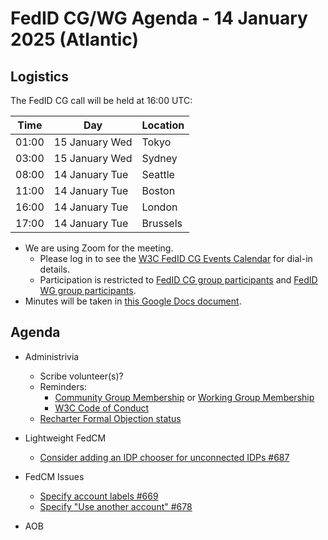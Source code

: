 # FedID CG/WG Agenda - 14 January 2025 (Atlantic)

## Logistics

The FedID CG call will be held at 16:00 UTC:

| Time         | Day    | Location      |
| ------------ | ------ | ------------- |
| 01:00 | 15 January Wed | Tokyo         |
| 03:00 | 15 January Wed | Sydney        |
| 08:00 | 14 January Tue | Seattle       |
| 11:00 | 14 January Tue | Boston        |
| 16:00 | 14 January Tue | London        |
| 17:00 | 14 January Tue | Brussels      |


* We are using Zoom for the meeting.
    * Please log in to see the [W3C FedID CG Events Calendar](https://www.w3.org/groups/cg/fed-id/calendar/) for dial-in details. 
    * Participation is restricted to [FedID CG group participants](https://www.w3.org/community/fed-id/participants) and [FedID WG group participants](https://www.w3.org/groups/wg/fedid/participants/).
* Minutes will be taken in [this Google Docs document](https://docs.google.com/document/d/1O7Rn8Aj4rsYWohdEP61lnGdgkai0xTZFQgm7XEA0RBM/edit).


## Agenda

* Administrivia
  * Scribe volunteer(s)?
  * Reminders: 
     * [Community Group Membership](https://www.w3.org/community/fed-id/) or [Working Group Membership](https://www.w3.org/groups/wg/fedid/)
     * [W3C Code of Conduct](https://www.w3.org/policies/code-of-conduct/)
  * [Recharter Formal Objection status](https://www.w3.org/2024/10/team-report-fedid-wg-fo.html) 

* Lightweight FedCM
   * [ Consider adding an IDP chooser for unconnected IDPs #687](https://github.com/w3c-fedid/FedCM/issues/687)

* FedCM Issues
   * [Specify account labels #669](https://github.com/w3c-fedid/FedCM/pull/669)
   * [Specify "Use another account" #678](https://github.com/w3c-fedid/FedCM/pull/678)

   
* AOB
 
